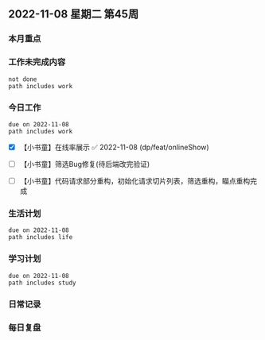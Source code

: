 
##  2022-11-08 星期二 第45周 

### 本月重点

### 工作未完成内容
```tasks
not done
path includes work
```


### 今日工作


```tasks
due on 2022-11-08
path includes work
```

- [x] 【小书童】在线率展示 ✅ 2022-11-08 (dp/feat/onlineShow)
- [ ] 【小书童】筛选Bug修复(待后端改完验证)
- [ ] 【小书童】代码请求部分重构，初始化请求切片列表，筛选重构，瞄点重构完成



### 生活计划
```tasks
due on 2022-11-08
path includes life
```


### 学习计划
```tasks
due on 2022-11-08
path includes study
```


### 日常记录




### 每日复盘

